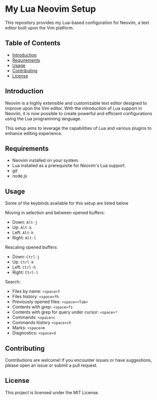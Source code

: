 # My Lua Neovim Setup

This repository provides my Lua-based configuration for Neovim, a text editor built upon the Vim platform.

## Table of Contents

- [Introduction](#introduction)
- [Requirements](#requirements)
- [Usage](#usage)
- [Contributing](#contributing)
- [License](#license)

## Introduction

Neovim is a highly extensible and customizable text editor designed to improve upon the Vim editor. With the introduction of Lua support in Neovim, it is now possible to create powerful and efficient configurations using the Lua programming language.

This setup aims to leverage the capabilities of Lua and various plugins to enhance editing experience.

## Requirements

- Neovim installed on your system.
- Lua installed as a prerequisite for Neovim's Lua support.
- git
- node.js

## Usage

Some of the keybinds available for this setup are listed below


Moving in selection and between opened buffers:
- Down: `Alt-j`
- Up: `Alt-k`
- Left: `Alt-h`
- Right: `Alt-l`

Rescaling opened buffers:
- Down: `Ctrl-j`
- Up: `Ctrl-k`
- Left: `Ctrl-h`
- Right: `Ctrl-l`

Search:
- Files by name: `<space>f`
- Files history: `<space>fh`
- Previously opened files: `<space><Tab>`
- Contents with grep: `<space>fs`
- Contents with grep for query under cursor: `<space>*`
- Commands: `<space>c`
- Commands history `<space>ch`
- Marks: `<space>m`
- Diagnostics: `<space>d`


## Contributing

Contributions are welcome! If you encounter issues or have suggestions, please open an issue or submit a pull request.

## License

This project is licensed under the MIT License.

